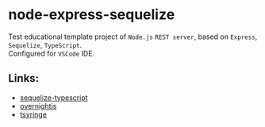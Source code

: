 # node-express-sequelize
Test educational template project of `Node.js` `REST server`, based on `Express`, `Sequelize`, `TypeScript`.  
Configured for `VSCode` IDE.

## Links:

* [sequelize-typescript](https://www.npmjs.com/package/sequelize-typescript)
* [overnightjs](https://www.npmjs.com/package/@overnightjs/core)
* [tsyringe](https://www.npmjs.com/package/tsyringe)
